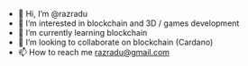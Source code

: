 - 👋 Hi, I’m @razradu
- 👀 I’m interested in blockchain and 3D / games development
- 🌱 I’m currently learning blockchain
- 💞️ I’m looking to collaborate on blockchain (Cardano)
- 📫 How to reach me razradu@gmail.com

<!---
razradu/razradu is a ✨ special ✨ repository because its `README.md` (this file) appears on your GitHub profile.
You can click the Preview link to take a look at your changes.
--->
